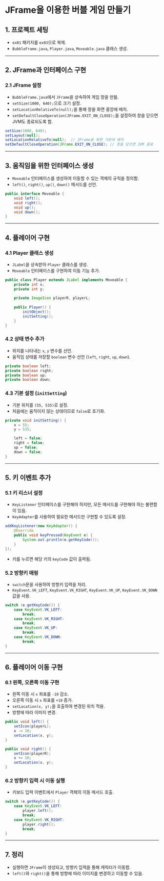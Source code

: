 # JFrame을 이용한 버블 게임 만들기

## 1. 프로젝트 세팅
- `ex01` 패키지를 `ex03`으로 복제.
- `BubbleFrame.java`, `Player.java`, `Moveable.java` 클래스 생성.

---

## 2. JFrame과 인터페이스 구현

### 2.1 JFrame 설정
- `BubbleFrame.java`에서 `JFrame`을 상속하여 게임 창을 만듦.
- `setSize(1000, 640);`으로 크기 설정.
- `setLocationRelativeTo(null);`을 통해 창을 화면 중앙에 배치.
- `setDefaultCloseOperation(JFrame.EXIT_ON_CLOSE);`을 설정하여 창을 닫으면 JVM도 종료되도록 함.

```java
setSize(1000, 640);
setLayout(null);
setLocationRelativeTo(null);  // JFrame을 화면 가운데 배치
setDefaultCloseOperation(JFrame.EXIT_ON_CLOSE); // 창을 닫으면 JVM 종료
```

---

## 3. 움직임을 위한 인터페이스 생성
- `Moveable` 인터페이스를 생성하여 이동할 수 있는 객체의 규칙을 정의함.
- `left()`, `right()`, `up()`, `down()` 메서드를 선언.

```java
public interface Moveable {
    void left();
    void right();
    void up();
    void down();
}
```

---

## 4. 플레이어 구현

### 4.1 Player 클래스 생성
- `JLabel`을 상속받아 `Player` 클래스를 생성.
- `Moveable` 인터페이스를 구현하여 이동 기능 추가.

```java
public class Player extends JLabel implements Moveable {
    private int x;
    private int y;
    
    private ImageIcon playerR, playerL;
    
    public Player() {
        initObject();
        initSetting();
    }
}
```

### 4.2 상태 변수 추가
- 위치를 나타내는 `x`, `y` 변수를 선언.
- 움직임 상태를 저장할 `boolean` 변수 선언 (`left`, `right`, `up`, `down`).

```java
private boolean left;
private boolean right;
private boolean up;
private boolean down;
```

### 4.3 기본 설정 (`initSetting`)
- 기본 위치를 `(55, 535)`로 설정.
- 처음에는 움직이지 않는 상태이므로 `false`로 초기화.

```java
private void initSetting() {
    x = 55;
    y = 535;

    left = false;
    right = false;
    up = false;
    down = false;
}
```

---

## 5. 키 이벤트 추가

### 5.1 키 리스너 설정
- `KeyListener` 인터페이스를 구현해야 하지만, 모든 메서드를 구현해야 하는 불편함이 있음.
- `KeyAdapter`를 사용하여 필요한 메서드만 구현할 수 있도록 설정.

```java
addKeyListener(new KeyAdapter() {
    @Override
    public void keyPressed(KeyEvent e) {
        System.out.println(e.getKeyCode());
    }
});
```

- 키를 누르면 해당 키의 `keyCode` 값이 출력됨.

### 5.2 방향키 매핑
- `switch`문을 사용하여 방향키 입력을 처리.
- `KeyEvent.VK_LEFT`, `KeyEvent.VK_RIGHT`, `KeyEvent.VK_UP`, `KeyEvent.VK_DOWN` 값을 사용.

```java
switch (e.getKeyCode()) {
    case KeyEvent.VK_LEFT:
        break;
    case KeyEvent.VK_RIGHT:
        break;
    case KeyEvent.VK_UP:
        break;
    case KeyEvent.VK_DOWN:
        break;
}
```

---

## 6. 플레이어 이동 구현

### 6.1 왼쪽, 오른쪽 이동 구현
- 왼쪽 이동 시 `x` 좌표를 `-10` 감소.
- 오른쪽 이동 시 `x` 좌표를 `+10` 증가.
- `setLocation(x, y);`을 호출하여 변경된 위치 적용.
- 방향에 따라 이미지 변경.

```java
public void left() {
    setIcon(playerL);
    x -= 10;
    setLocation(x, y);
}

public void right() {
    setIcon(playerR);
    x += 10;
    setLocation(x, y);
}
```

### 6.2 방향키 입력 시 이동 실행
- 키보드 입력 이벤트에서 `Player` 객체의 이동 메서드 호출.

```java
switch (e.getKeyCode()) {
    case KeyEvent.VK_LEFT:
        player.left();
        break;
    case KeyEvent.VK_RIGHT:
        player.right();
        break;
}
```

---

## 7. 정리
- 실행하면 `JFrame`이 생성되고, 방향키 입력을 통해 캐릭터가 이동함.
- `left()`와 `right()`을 통해 방향에 따라 이미지를 변경하고 이동할 수 있음.

